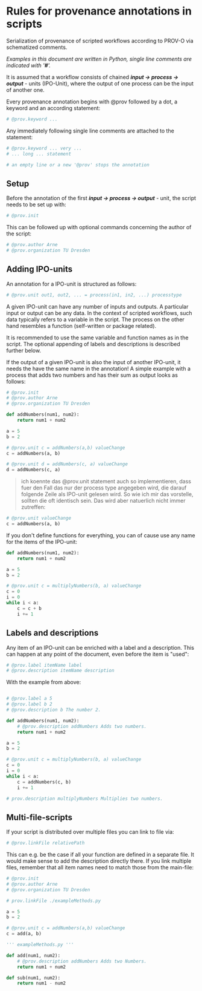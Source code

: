 # Rules for provenance annotations in scripts

Serialization of provenance of scripted workflows according to PROV-O via schematized comments.

*Examples in this document are written in Python, single line comments are indicated with '**#**'.*

It is assumed that a workflow consists of chained ***input -> process -> output*** - units (IPO-Unit), where the output of one process can be the input of another one.

Every provenance annotation begins with @prov followed by a dot, a keyword and an according statement: 

```python
# @prov.keyword ...
```

Any immediately following single line comments are attached to the statement:
```python
# @prov.keyword ... very ...
# ... long ... statement

# an empty line or a new '@prov' stops the annotation
```

## Setup

Before the annotation of the first ***input -> process -> output*** - unit, the script needs to be set up with:

```python
# @prov.init
```

This can be followed up with optional commands concerning the author of the script:


```python
# @prov.author Arne
# @prov.organization TU Dresden
```

## Adding IPO-units

An annotation for a IPO-unit is structured as follows:
```python
# @prov.unit out1, out2, ... = process(in1, in2, ...) processtype
```

A given IPO-unit can have any number of inputs and outputs. A particular input or output can be any data. In the context of scripted workflows, such data typically refers to a variable in the script. The process on the other hand resembles a function (self-written or package related).

It is recommended to use the same variable and function names as in the script. The optional appending of labels and descriptions is described further below.

If the output of a given IPO-unit is also the input of another IPO-unit, it needs the have the same name in the annotation! A simple example with a process that adds two numbers and has their sum as output looks as follows:

```python
# @prov.init
# @prov.author Arne
# @prov.organization TU Dresden

def addNumbers(num1, num2):
    return num1 + num2

a = 5
b = 2

# @prov.unit c = addNumbers(a,b) valueChange
c = addNumbers(a, b)

# @prov.unit d = addNumbers(c, a) valueChange
d = addNumbers(c, a)
```

> ich koennte das @prov.unit statement auch so implementieren, dass fuer den Fall das nur der process type angegeben wird, die darauf folgende Zeile als IPO-unit gelesen wird. So wie ich mir das vorstelle, sollten die oft identisch sein. Das wird aber natuerlich nicht immer zutreffen:

```python
# @prov.unit valueChange
c = addNumbers(a, b)
```

If you don't define functions for everything, you can of cause use any name for the items of the IPO-unit:

```python
def addNumbers(num1, num2):
    return num1 + num2

a = 5
b = 2

# @prov.unit c = multiplyNumbers(b, a) valueChange
c = 0
i = 0
while i < a:
    c = c + b
    i += 1
```

## Labels and descriptions

Any item of an IPO-unit can be enriched with a label and a description. This can happen at any point of the document, even before the item is "used":

```python
# @prov.label itemName label
# @prov.description itemName description
```

With the example from above:

```python

# @prov.label a 5
# @prov.label b 2
# @prov.description b The number 2.

def addNumbers(num1, num2):
    # @prov.description addNumbers Adds two numbers.
    return num1 + num2

a = 5
b = 2

# @prov.unit c = multiplyNumbers(b, a) valueChange
c = 0
i = 0
while i < a:
    c = addNumbers(c, b)
    i += 1

# prov.description multiplyNumbers Multiplies two numbers.
```

## Multi-file-scripts

If your script is distributed over multiple files you can link to file via:

```python
# @prov.linkFile relativePath
```

This can e.g. be the case if all your function are defined in a separate file. It would make sense to add the description directly there. If you link multiple files, remember that all item names need to match those from the main-file:

```python
# @prov.init
# @prov.author Arne
# @prov.organization TU Dresden

# prov.linkFile ./exampleMethods.py

a = 5
b = 2

# @prov.unit c = addNumbers(a,b) valueChange
c = add(a, b)
```

```python
''' exampleMethods.py '''

def add(num1, num2):
    # @prov.description addNumbers Adds two Numbers.
    return num1 + num2

def sub(num1, num2):
    return num1 - num2
```